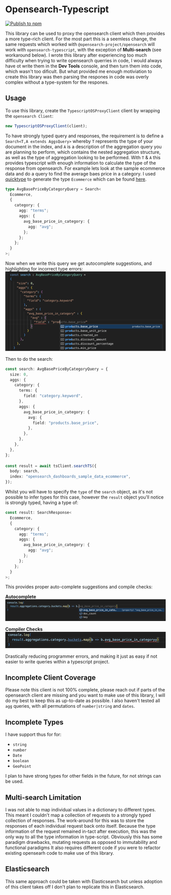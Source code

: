 # Opensearch-Typescript

[![Publish to npm](https://github.com/derrickfutschik/opensearch-ts/actions/workflows/npm-publish.yml/badge.svg)](https://github.com/derrickfutschik/opensearch-ts/actions/workflows/npm-publish.yml)

This library can be used to proxy the opensearch client which then provides a more type-rich client. For the most part this is a seemless change, the same requests which worked with `@opensearch-project/opensearch` will work with `opensearch-typescript`, with the exception of **Multi-search** (see workaround below). I wrote this library after experiencing too much difficulty when trying to write opensearch querries in code, I would always have ot write them in the **Dev Tools** console, and then turn them into code, which wasn't too dificult. But what provided me enough motiviation to create this library was then parsing the respones in code was overly complex without a type-system for the respones.

## Usage

To use this library, create the `TypescriptOSProxyClient` client by wrapping the `opensearch Client`:

```typescript
new TypescriptOSProxyClient(client);
```

To have strongly typed query and responses, the requirement is to define a `Search<T,A extends AggsQuery>` whereby `T` represents the type of your document in the index, and `A` is a description of the aggregation query you are planning to perform, which contains the nested aggregation structure, as well as the type of aggregation looking to be performed. With `T` & `A` this provides typescript with enough information to calculate the type of the response from opensearch. For example lets look at the sample ecommerce data and do a query to find the average baes price in a category. I used [quicktype](https://quicktype.io/) to generate the type `Ecommerce` which can be found [here](docs/files/Ecommerce.ts).

```typescript
type AvgBasePriceByCategoryQuery = Search<
  Ecommerce,
  {
    category: {
      agg: "terms";
      aggs: {
        avg_base_price_in_category: {
          agg: "avg";
        };
      };
    };
  }
>;
```

Now when we write this query we get autocomplete suggestions, and highlighting for incorrect type errors:
![screenshot](docs/images/screenshot1.png)

Then to do the search:

```typescript
const search: AvgBasePriceByCategoryQuery = {
  size: 0,
  aggs: {
    category: {
      terms: {
        field: "category.keyword",
      },
      aggs: {
        avg_base_price_in_category: {
          avg: {
            field: "products.base_price",
          },
        },
      },
    },
  },
};

const result = await tsClient.searchTS({
  body: search,
  index: "opensearch_dashboards_sample_data_ecommerce",
});
```

Whilst you will have to specify the `type` of the `search` object, as it's not possible to infer types for this case, however the `result` object you'll notice is strongly typed, having a type of:

```typescript
const result: SearchResponse<
  Ecommerce,
  {
    category: {
      agg: "terms";
      aggs: {
        avg_base_price_in_category: {
          agg: "avg";
        };
      };
    };
  }
>;
```

This provides proper auto-complete suggestions and compile checks:

**Autocomplete**
![screenshot](docs/images/screenshot2.png)

**Compiler Checks**
![screenshot](docs/images/screenshot3.png)

Drastically reducing programmer errors, and making it just as easy if not easier to write queries within a typescript project.

## Incomplete Client Coverage

Please note this client is not 100% complete, please reach out if parts of the opensearch client are missing and you want to make use of this library, I will do my best to keep this as up-to-date as possible. I also haven't tested all `agg` queries, with all permutations of `number|string` and `dates`.

## Incomplete Types

I have support thus for for:

- `string`
- `number`
- `Date`
- `boolean`
- `GeoPoint`

I plan to have strong types for other fields in the future, for not strings can be used.

## Multi-search Limitation

I was not able to map individual values in a dictionary to different types. This meant I couldn't map a collection of requests to a strongly typed collection of responses. The work-around for this was to store the responses of each individual request back onto itself. Because the type information of the request remained in-tact after execution, this was the only way to all the type information in type-script. Obviously this has some paradigm drawbacks, mutating requests as opposed to immutability and functional paradigms It also requires different code if you were to refactor existing opensearh code to make use of this library.

## Elasticsearch

This same approach could be taken with Elasticsearch but unless adoption of this client takes off I don't plan to replicate this in Elasticsearch.
